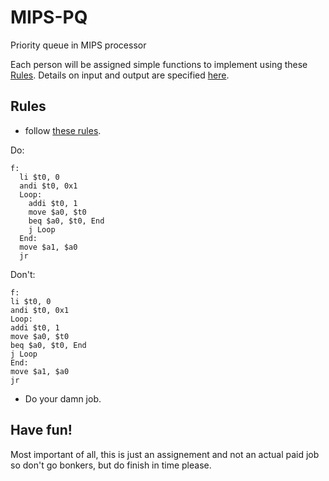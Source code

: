 # MIPS-PQ
Priority queue in MIPS processor

Each person will be assigned simple functions to implement using these [Rules](#Rules).
Details on input and output are specified [here](/specs.md).

## Rules

* follow [these rules](http://cs.brown.edu/courses/cs031/content/docs/asmguide.pdf).

Do:
```Assembly
f: 
  li $t0, 0
  andi $t0, 0x1
  Loop:
    addi $t0, 1
    move $a0, $t0
    beq $a0, $t0, End
    j Loop
  End:
  move $a1, $a0
  jr
```

Don't:
```Assembly
f: 
li $t0, 0
andi $t0, 0x1
Loop: 
addi $t0, 1
move $a0, $t0
beq $a0, $t0, End
j Loop
End: 
move $a1, $a0
jr
```

* Do your damn job.

## Have fun!

Most important of all, this is just an assignement and not an actual paid job so don't go bonkers, but do finish in time please.
